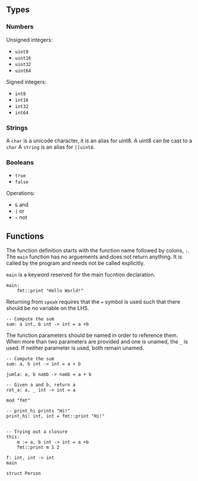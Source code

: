 ## Types
### Numbers
Unsigned integers:
- `uint8`
- `uint16`
- `uint32`
- `uint64`

Signed integers:
- `int8`
- `int16`
- `int32`
- `int64`

### Strings
A `char` is a unicode character, it is an alias for uint8. A uint8 can be cast to a `char`
A `string` is an alias for `[]uint8`.

### Booleans
- `true`
- `false`

Operations:
- `&` and
- `|` or
- `~` not


## Functions

The function definition starts with the function name followed by colons, `:`.
The `main` function has no arguements and does not return anything.
It is called by the program and needs not be called explicitly.

`main` is a keyword reserved for the main fucntion declaration.

```sp
main:
    fmt::print "Hello World!"
```

Returning from `speak` requires that the `=` symbol is used such that there should be no variable on the LHS.
```sp
-- Compute the sum
sum: a int, b int -> int = a +b
```

The function parameters should be named in order to reference them.
When more than two parameters are provided and one is unamed, the `_` is used.
If neither parameter is used, both remain unamed.
```sp
-- Compute the sum
sum: a, b int -> int = a + b

jumla: a, b namb -> namb = a + b

-- Given a and b, return a
ret_a: a, _ int -> int = a

```

``` sp
mod "fmt"

-- print_hi prints "Hi!"
print_hi: int, int = fmt::print "Hi!"


-- Trying out a closure
this:
    m := a, b int -> int = a +b
    fmt::print m 1 2
```


```sp
f: int, int -> int
main

```

```sp
struct Person
```
